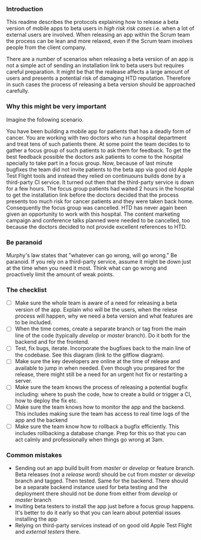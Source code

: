 ### Introduction

This readme describes the protocols explaining how to release a beta version of mobile apps to beta users in _high risk risk cases_ i.e. when a lot of external users are involved. When releasing an app within the Scrum team the process can be lean and more relaxed, even if the Scrum team involves people from the client company.

There are a number of scenarios when releasing a beta version of an app is not a simple act of sending an installation link to beta users but requires careful preparation. It might be that the realease affects a large amount of users and presents a potential risk of damaging HTD reputation. Therefore in such cases the process of releasing a beta version should be approached carefully.

### Why this might be very important

Imagine the following scenario. 

You have been building a mobile app for patients that has a deadly form of cancer. You are working with two doctors who run a hospital department and treat tens of such patients there. At some point the team decides to to gather a focus group of such patients to ask them for feedback. To get the best feedback possible the doctors ask patients to come to the hospital specially to take part in a focus group. Now, because of last minute bugfixes the team did not invite patients to the beta app via good old Apple Test Flight tools and instead they relied on continuouns builds done by a third-party CI service. It turned out then that the third-party service is down for a few hours. The focus group patients had waited 2 hours in the hospital to get the installation link before the doctors decided that the process presents too much risk for cancer patients and they were taken back home. Consequently the focus group was cancelled. HTD has never again been given an opportunity to work with this hospital. The content marketing campaign and conference talks planned were needed to be cancelled, too because the doctors decided to not provide excellent references to HTD.

### Be paranoid

Murphy's law states that "whatever can go wrong, will go wrong." Be paranoid. If you rely on a third-party service, assume it might be down just at the time when you need it most. Think what can go wrong and proactively limit the amount of weak points.

### The checklist

- [ ] Make sure the whole team is aware of a need for releasing a beta version of the app. Explain who will be the users, when the relese process will happen, why we need a beta version and what features are to be included.
- [ ] When the time comes, create a separate branch or tag from the main line of the code (typically _develop_ or _master_ branch). Do it both for the backend and for the frontend.
- [ ] Test, fix bugs, iterate. Incorporate the bugfixes back to the main line of the codebase. See this diagram (link to the gitflow diagram).
- [ ] Make sure the key developers are online at the time of release and available to jump in when needed. Even though you prepared for the release, there might still be a need for an urgent hot fix or restarting a server.
- [ ] Make sure the team knows the process of releasing a potential bugfix including: where to push the code, how to create a build or trigger a CI, how to deploy the fix etc.
- [ ] Make sure the team knows how to monitor the app and the backend. This includes making sure the team has access to real time logs of the app and the backend
- [ ] Make sure the team know how to rollback a bugfix efficiently. This includes rollbacking a database change. Prep for this so that you can act calmly and professionally when things go wrong at 3am.

### Common mistakes

- Sending out an app build built from _master_ or _develop_ or feature branch. Beta releases (not a _release_ word) should be cut from _master_ or _develop_ branch and tagged. Then tested. Same for the backend. There should be a separate backend instance used for beta testing and the deployment there should not be done from either from _develop_ or _master_ branch
- Inviting beta testers to install the app just before a focus group happens. It's better to do it early so that you can learn about potential issues installing the app
- Relying on third-party services instead of on good old Apple Test Flight and _external testers_ there.
